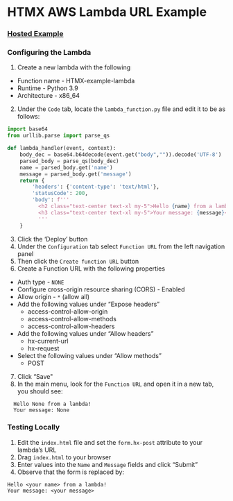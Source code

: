 # HTMX AWS Lambda URL Example

### [Hosted Example](https://www.saltosti.com/projects/htmx-lambda-url-example/)

### Configuring the Lambda
1. Create a new lambda with the following
* Function name - HTMX-example-lambda
* Runtime - Python 3.9
* Architecture - x86_64

2. Under the `Code` tab, locate the `lambda_function.py` file and edit it to be as follows:
```python
import base64
from urllib.parse import parse_qs

def lambda_handler(event, context):
    body_dec = base64.b64decode(event.get("body","")).decode('UTF-8')
    parsed_body = parse_qs(body_dec)
    name = parsed_body.get('name')
    message = parsed_body.get('message')
    return {
        'headers': {'content-type': 'text/html'},
        'statusCode': 200,
        'body': f'''
          <h2 class="text-center text-xl my-5">Hello {name} from a lambda!</h2>
          <h3 class="text-center text-xl my-5">Your message: {message}</h3>
          '''
    }
```
3. Click the ‘Deploy’ button
4. Under the `Configuration` tab select `Function URL` from the left navigation panel
5. Then click the `Create function URL` button
6. Create a Function URL with the following properties
* Auth type - `NONE`
* Configure cross-origin resource sharing (CORS) - Enabled
* Allow origin - `*` (allow all)
* Add the following values under “Expose headers”
  - access-control-allow-origin
  - access-control-allow-methods
  - access-control-allow-headers
* Add the following values under “Allow headers”
  - hx-current-url
  - hx-request
* Select the following values under “Allow methods”
  - POST
7. Click “Save"
8. In the main menu, look for the `Function URL` and open it in a new tab, you should see:
  ```
    Hello None from a lambda!
    Your message: None
  ```
  
### Testing Locally
1. Edit the `index.html` file and set the `form.hx-post` attribute to your lambda’s URL
2. Drag `index.html` to your browser
3. Enter values into the `Name` and `Message` fields and click “Submit”
4. Observe that the form is replaced by:
```
Hello <your name> from a lambda!
Your message: <your message>
```

